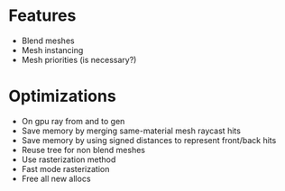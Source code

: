 
# Features
<!-- - Use winding order in renderer -->
<!-- - Confirm mesh cutout -->
- Blend meshes
- Mesh instancing
- Mesh priorities (is necessary?)

# Optimizations
<!-- - On gpu sort -->
<!-- - On gpu ray generation -->
- On gpu ray from and to gen
- Save memory by merging same-material mesh raycast hits
- Save memory by using signed distances to represent front/back hits
- Reuse tree for non blend meshes
- Use rasterization method
- Fast mode rasterization
- Free all new allocs
